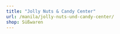 ```yaml
---
title: "Jolly Nuts & Candy Center"
url: /manila/jolly-nuts-und-candy-center/
shop: Süßwaren
---
```

